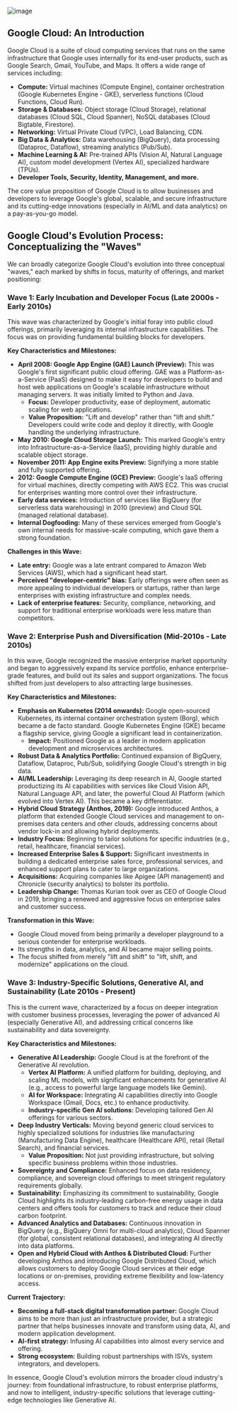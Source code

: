 


![image](https://github.com/user-attachments/assets/891febea-ba0d-4a2a-ace6-f55835c85248)

## Google Cloud: An Introduction

Google Cloud is a suite of cloud computing services that runs on the same infrastructure that Google uses internally for its end-user products, such as Google Search, Gmail, YouTube, and Maps. It offers a wide range of services including:

* **Compute:** Virtual machines (Compute Engine), container orchestration (Google Kubernetes Engine - GKE), serverless functions (Cloud Functions, Cloud Run).
* **Storage & Databases:** Object storage (Cloud Storage), relational databases (Cloud SQL, Cloud Spanner), NoSQL databases (Cloud Bigtable, Firestore).
* **Networking:** Virtual Private Cloud (VPC), Load Balancing, CDN.
* **Big Data & Analytics:** Data warehousing (BigQuery), data processing (Dataproc, Dataflow), streaming analytics (Pub/Sub).
* **Machine Learning & AI:** Pre-trained APIs (Vision AI, Natural Language AI), custom model development (Vertex AI), specialized hardware (TPUs).
* **Developer Tools, Security, Identity, Management, and more.**

The core value proposition of Google Cloud is to allow businesses and developers to leverage Google's global, scalable, and secure infrastructure and its cutting-edge innovations (especially in AI/ML and data analytics) on a pay-as-you-go model.

## Google Cloud's Evolution Process: Conceptualizing the "Waves"

We can broadly categorize Google Cloud's evolution into three conceptual "waves," each marked by shifts in focus, maturity of offerings, and market positioning:

### Wave 1: Early Incubation and Developer Focus (Late 2000s - Early 2010s)

This wave was characterized by Google's initial foray into public cloud offerings, primarily leveraging its internal infrastructure capabilities. The focus was on providing fundamental building blocks for developers.

**Key Characteristics and Milestones:**

* **April 2008: Google App Engine (GAE) Launch (Preview):** This was Google's first significant public cloud offering. GAE was a Platform-as-a-Service (PaaS) designed to make it easy for developers to build and host web applications on Google's scalable infrastructure without managing servers. It was initially limited to Python and Java.
    * **Focus:** Developer productivity, ease of deployment, automatic scaling for web applications.
    * **Value Proposition:** "Lift and develop" rather than "lift and shift." Developers could write code and deploy it directly, with Google handling the underlying infrastructure.
* **May 2010: Google Cloud Storage Launch:** This marked Google's entry into Infrastructure-as-a-Service (IaaS), providing highly durable and scalable object storage.
* **November 2011: App Engine exits Preview:** Signifying a more stable and fully supported offering.
* **2012: Google Compute Engine (GCE) Preview:** Google's IaaS offering for virtual machines, directly competing with AWS EC2. This was crucial for enterprises wanting more control over their infrastructure.
* **Early data services:** Introduction of services like BigQuery (for serverless data warehousing) in 2010 (preview) and Cloud SQL (managed relational database).
* **Internal Dogfooding:** Many of these services emerged from Google's own internal needs for massive-scale computing, which gave them a strong foundation.

**Challenges in this Wave:**

* **Late entry:** Google was a late entrant compared to Amazon Web Services (AWS), which had a significant head start.
* **Perceived "developer-centric" bias:** Early offerings were often seen as more appealing to individual developers or startups, rather than large enterprises with existing infrastructure and complex needs.
* **Lack of enterprise features:** Security, compliance, networking, and support for traditional enterprise workloads were less mature than competitors.

### Wave 2: Enterprise Push and Diversification (Mid-2010s - Late 2010s)

In this wave, Google recognized the massive enterprise market opportunity and began to aggressively expand its service portfolio, enhance enterprise-grade features, and build out its sales and support organizations. The focus shifted from just developers to also attracting large businesses.

**Key Characteristics and Milestones:**

* **Emphasis on Kubernetes (2014 onwards):** Google open-sourced Kubernetes, its internal container orchestration system (Borg), which became a de facto standard. Google Kubernetes Engine (GKE) became a flagship service, giving Google a significant lead in containerization.
    * **Impact:** Positioned Google as a leader in modern application development and microservices architectures.
* **Robust Data & Analytics Portfolio:** Continued expansion of BigQuery, Dataflow, Dataproc, Pub/Sub, solidifying Google Cloud's strength in big data.
* **AI/ML Leadership:** Leveraging its deep research in AI, Google started productizing its AI capabilities with services like Cloud Vision API, Natural Language API, and later, the powerful Cloud AI Platform (which evolved into Vertex AI). This became a key differentiator.
* **Hybrid Cloud Strategy (Anthos, 2019):** Google introduced Anthos, a platform that extended Google Cloud services and management to on-premises data centers and other clouds, addressing concerns about vendor lock-in and allowing hybrid deployments.
* **Industry Focus:** Beginning to tailor solutions for specific industries (e.g., retail, healthcare, financial services).
* **Increased Enterprise Sales & Support:** Significant investments in building a dedicated enterprise sales force, professional services, and enhanced support plans to cater to large organizations.
* **Acquisitions:** Acquiring companies like Apigee (API management) and Chronicle (security analytics) to bolster its portfolio.
* **Leadership Change:** Thomas Kurian took over as CEO of Google Cloud in 2019, bringing a renewed and aggressive focus on enterprise sales and customer success.

**Transformation in this Wave:**

* Google Cloud moved from being primarily a developer playground to a serious contender for enterprise workloads.
* Its strengths in data, analytics, and AI became major selling points.
* The focus shifted from merely "lift and shift" to "lift, shift, and modernize" applications on the cloud.

### Wave 3: Industry-Specific Solutions, Generative AI, and Sustainability (Late 2010s - Present)

This is the current wave, characterized by a focus on deeper integration with customer business processes, leveraging the power of advanced AI (especially Generative AI), and addressing critical concerns like sustainability and data sovereignty.

**Key Characteristics and Milestones:**

* **Generative AI Leadership:** Google Cloud is at the forefront of the Generative AI revolution.
    * **Vertex AI Platform:** A unified platform for building, deploying, and scaling ML models, with significant enhancements for generative AI (e.g., access to powerful large language models like Gemini).
    * **AI for Workspace:** Integrating AI capabilities directly into Google Workspace (Gmail, Docs, etc.) to enhance productivity.
    * **Industry-specific Gen AI solutions:** Developing tailored Gen AI offerings for various sectors.
* **Deep Industry Verticals:** Moving beyond generic cloud services to highly specialized solutions for industries like manufacturing (Manufacturing Data Engine), healthcare (Healthcare API), retail (Retail Search), and financial services.
    * **Value Proposition:** Not just providing infrastructure, but solving specific business problems within those industries.
* **Sovereignty and Compliance:** Enhanced focus on data residency, compliance, and sovereign cloud offerings to meet stringent regulatory requirements globally.
* **Sustainability:** Emphasizing its commitment to sustainability, Google Cloud highlights its industry-leading carbon-free energy usage in data centers and offers tools for customers to track and reduce their cloud carbon footprint.
* **Advanced Analytics and Databases:** Continuous innovation in BigQuery (e.g., BigQuery Omni for multi-cloud analytics), Cloud Spanner (for global, consistent relational databases), and integrating AI directly into data platforms.
* **Open and Hybrid Cloud with Anthos & Distributed Cloud:** Further developing Anthos and introducing Google Distributed Cloud, which allows customers to deploy Google Cloud services at their edge locations or on-premises, providing extreme flexibility and low-latency access.

**Current Trajectory:**

* **Becoming a full-stack digital transformation partner:** Google Cloud aims to be more than just an infrastructure provider, but a strategic partner that helps businesses innovate and transform using data, AI, and modern application development.
* **AI-first strategy:** Infusing AI capabilities into almost every service and offering.
* **Strong ecosystem:** Building robust partnerships with ISVs, system integrators, and developers.

In essence, Google Cloud's evolution mirrors the broader cloud industry's journey: from foundational infrastructure, to robust enterprise platforms, and now to intelligent, industry-specific solutions that leverage cutting-edge technologies like Generative AI.
